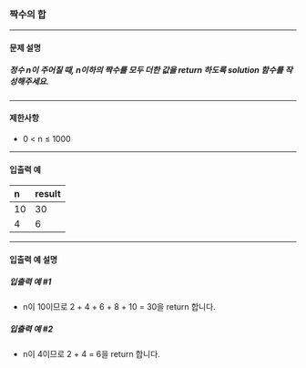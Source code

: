 ### 짝수의 합

***

#### 문제 설명
##### 정수 n이 주어질 때, n이하의 짝수를 모두 더한 값을 return 하도록 solution 함수를 작성해주세요.

***

#### 제한사항
* 0 < n ≤ 1000

***

#### 입출력 예
n   |	result|
|:--|:--
10  |	30    |
4   |	6     |

***

#### 입출력 예 설명
##### 입출력 예 #1
* n이 10이므로 2 + 4 + 6 + 8 + 10 = 30을 return 합니다.

##### 입출력 예 #2
* n이 4이므로 2 + 4 = 6을 return 합니다.